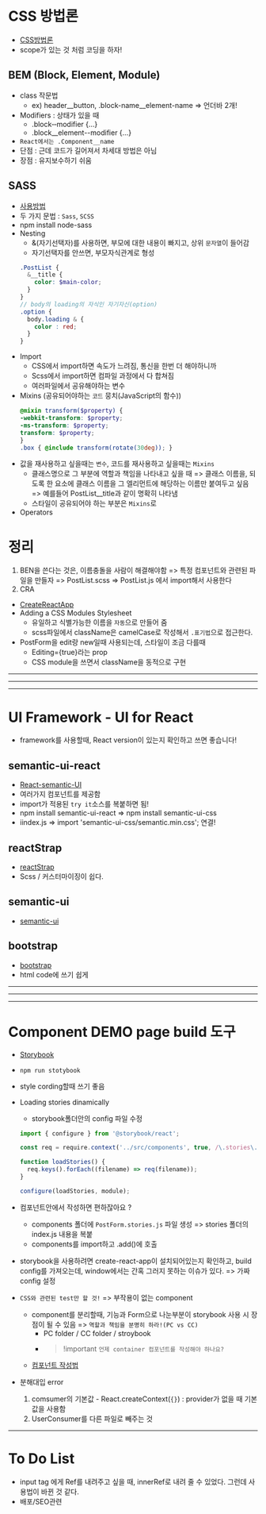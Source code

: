 # CSS 방법론
- [CSS방법론](http://wit.nts-corp.com/2015/04/16/3538)
- scope가 있는 것 처럼 코딩을 하자!


## BEM (Block, Element, Module)
- class 작문법
  * ex) header__button, .block-name__element-name => 언더바 2개!
- Modifiers : 상태가 있을 때
  * .block‐‐modifier {…}
  * .block__element--modifier {…}   
- `React에서는 .Component__name`
- 단점 : 근데 코드가 길어져서 차세대 방법은 아님 
- 장점 : 유지보수하기 쉬움


## SASS
- [사용방법](https://sass-lang.com/guide)
- 두 가지 문법 : `Sass`, `SCSS`
- npm install node-sass
- Nesting
  * &(자기선택자)를 사용하면, 부모에 대한 내용이 빠지고, 상위 `문자열`이 들어감
  * 자기선택자를 안쓰면, 부모자식관계로 형성
  ```scss
  .PostList {
    &__title {
      color: $main-color;
    }
  }
  // body의 loading의 자식인 자기자신(option)
  .option {
    body.loading & {
      color : red;
    }
  }
  ```
- Import
  * CSS에서 import하면 속도가 느려짐, 통신을 한번 더 해야하니까
  * Scss에서 import하면 컴파일 과정에서 다 합쳐짐
  * 여러파일에서 공유해야하는 변수
- Mixins (공유되어야하는 `코드` 뭉치(JavaScript의 함수))
  ```scss
  @mixin transform($property) {
  -webkit-transform: $property;
  -ms-transform: $property;
  transform: $property;
  }
  .box { @include transform(rotate(30deg)); }
  ```
- 값을 재사용하고 싶을때는 `변수`, 코드를 재사용하고 싶을때는 `Mixins`
  * 클래스명으로 그 부분에 역할과 책임을 나타내고 싶을 때 => 클래스 이름을, 되도록 한 요소에 클래스 이름을 그 엘리먼트에 해당하는 이름만 붙여두고 싶음 => 예를들어 PostList__title과 같이 명확히 나타냄
  * 스타일이 공유되어야 하는 부분은 `Mixins`로
- Operators


# 정리
01. BEN을 쓴다는 것은, 이름충돌을 사람이 해결해야함 => 특정 컴포넌트와 관련된 파일을 만들자 => PostList.scss => PostList.js 에서 import해서 사용한다
01. CRA
- [CreateReactApp](https://facebook.github.io/create-react-app/docs/adding-a-stylesheet)
- Adding a CSS Modules Stylesheet
  * 유일하고 식별가능한 이름을 `자동`으로 만들어 줌
  * scss파일에서 className은 camelCase로 작성해서 `.표기법`으로 접근한다.
- PostForm을 edit랑 new일때 사용되는데, 스타일이 조금 다를때
  * Editing={true}라는 prop
  * CSS module을 쓰면서 className을 동적으로 구현

---
---
---

# UI Framework - UI for React
- framework를 사용할때, React version이 있는지 확인하고 쓰면 좋습니다!

## semantic-ui-react
- [React-semantic-UI](https://react.semantic-ui.com/)
- 여러가지 컴포넌트를 제공함
- import가 적용된 `try it`소스를 복붙하면 됨!
- npm install semantic-ui-react => npm install semantic-ui-css
- iindex.js => import 'semantic-ui-css/semantic.min.css'; 연결!

## reactStrap
- [reactStrap](https://reactstrap.github.io/)
- Scss / 커스터마이징이 쉽다.

## semantic-ui
- [semantic-ui](https://semantic-ui.com/)

## bootstrap
- [bootstrap](https://getbootstrap.com/)
- html code에 쓰기 쉽게


---
---
---

# Component DEMO page build 도구
- [Storybook](https://storybook.js.org/)
- `npm run stotybook`
- style cording할때 쓰기 좋음
- Loading stories dinamically
  * storybook폴더안의 config 파일 수정
  ```js
  import { configure } from '@storybook/react';

  const req = require.context('../src/components', true, /\.stories\.js$/);

  function loadStories() {
    req.keys().forEach((filename) => req(filename));
  }

  configure(loadStories, module);
  ```
- 컴포넌트안에서 작성하면 편하잖아요 ? 
  * components 폴더에 `PostForm.stories.js` 파일 생성 => stories 폴더의 index.js 내용을 복붙
  * components를 import하고 .add()에 호출

- storybook을 사용하려면 create-react-app이 설치되어있는지 확인하고, build config를 가져오는데, window에서는 간혹 그러지 못하는 이슈가 있다. => 가짜 config 설정
- `CSS와 관련된 test만 할 것!` => 부작용이 없는 component
  * component를 분리할때, 기능과 Form으로 나눈부분이 storybook 사용 시 장점이 될 수 있음 => `역할과 책임을 분명히 하라!(PC vs CC)`
    + PC folder / CC folder / stroybook
    + > !important `언제 container 컴포넌트를 작성해야 하나요?`
  * [컴포넌트 작성법](https://medium.com/@seungha_kim_IT/presentational-and-container-components-%EB%B2%88%EC%97%AD-1b1fb2e36afb)
- 분해대입 error
  01. comsumer의 기본값  - React.createContext(`{}`) : provider가 없을 때 기본값을 사용함
  02. UserConsumer를 다른 파일로 빼주는 것

---
# To Do List
- input tag 에게 Ref를 내려주고 싶을 때, innerRef로 내려 줄 수 있었다. 그런데 사용법이 바뀐 것 같다.
- 배포/SEO관련